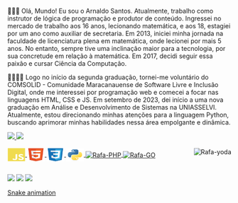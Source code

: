 🙋🏻‍♂
 Olá, Mundo! Eu sou o Arnaldo Santos. 
 Atualmente, trabalho como instrutor de lógica de programação e produtor de conteúdo. Ingressei no mercado de trabalho aos 16 anos, lecionando matemática, e aos 18, estagiei por um ano como auxiliar de secretaria. Em 2013, iniciei minha jornada na faculdade de licenciatura plena em matemática, onde lecionei por mais 5 anos. No entanto, sempre tive uma inclinação maior para a tecnologia, por sua concretude em relação à matemática. Em 2017, decidi seguir essa paixão e cursar Ciência da Computação.

👨🏻‍💻🐍
Logo no início da segunda graduação, tornei-me voluntário do COMSOLID - Comunidade Maracanauense de Software Livre e Inclusão Digital, onde me interessei por programação web e comecei a focar nas linguagens HTML, CSS e JS. Em setembro de 2023, dei início a uma nova graduação em Análise e Desenvolvimento de Sistemas na UNIASSELVI. Atualmente, estou direcionando minhas atenções para a linguagem Python, buscando aprimorar minhas habilidades nessa área empolgante e dinâmica.
 
  <div>
  <a href="https://github.com/arnaldosantosjr">
  <img height="180em" src="https://github-readme-stats.vercel.app/api?username=arnaldosantosjr&show_icons=true&theme=tokyonight&include_all_commits=true&count_private=true"/>
  <img height="180em" src="https://github-readme-stats.vercel.app/api/top-langs/?username=arnaldosantosjr&layout=compact&langs_count=7&theme=tokyonight"/>
</div>
  
  <div style="display: inline_block"><br>
  <img align="center" alt="Rafa-Js" height="30" width="40" src="https://raw.githubusercontent.com/devicons/devicon/master/icons/javascript/javascript-plain.svg">
  <img align="center" alt="Rafa-HTML" height="30" width="40" src="https://raw.githubusercontent.com/devicons/devicon/master/icons/html5/html5-original.svg">
  <img align="center" alt="Rafa-CSS" height="30" width="40" src="https://raw.githubusercontent.com/devicons/devicon/master/icons/css3/css3-original.svg">
  <img align="center" alt="Rafa-Python" height="30" width="40" src="https://raw.githubusercontent.com/devicons/devicon/master/icons/python/python-original.svg">
  <img align="center" alt="Rafa-PHP" height="30" width="40" src="https://cdn.jsdelivr.net/gh/devicons/devicon/icons/php/php-plain.svg">
  <img align="center" alt="Rafa-GO" height="30" width="40" src="https://cdn.jsdelivr.net/gh/devicons/devicon/icons/go/go-original.svg"> 
  <img align="right" alt="Rafa-yoda" src="https://c.tenor.com/NCRHhqkXrJYAAAAj/programmers-go-internet.gif">
</div>

  ##
   <a href="https://instagram.com/arnaldoleao" target="_blank"><img src="https://img.shields.io/badge/-Instagram-%23E4405F?style=for-the-badge&logo=instagram&logoColor=white" target="_blank"></a>
   <a href = "mailto:arnaldosantosjr01@gmail.com"><img src="https://img.shields.io/badge/-Gmail-%23333?style=for-the-badge&logo=gmail&logoColor=white" target="_blank"></a>
   <a href="https://www.linkedin.com/in/arnaldo-santos-78b037215" target="_blank"><img src="https://img.shields.io/badge/-LinkedIn-%230077B5?style=for-the-badge&logo=linkedin&logoColor=white" target="_blank"></a> 
  
  [Snake animation](https://github.com/arnaldosantosjr/blob/output/github-contribution-grid-snake.svg)
